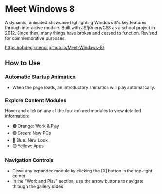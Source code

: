 # Meet Windows 8
A dynamic, animated showcase highlighting Windows 8's key features through interactive module. Built with JS/jQuery/CSS as a school project in 2012. Since then, many things have broken and ceased to function. Revised for commemorative purposes.

https://obdegirmenci.github.io/Meet-Windows-8/

## How to Use
### Automatic Startup Animation
- When the page loads, an introductory animation will play automatically.
### Explore Content Modules
Hover and click on any of the four colored modules to view detailed information:
- 🟠 Orange: Work & Play
- 🟢 Green: New PCs
- 🔵 Blue: New Look
- 🟡 Yellow: Apps

### Navigation Controls
- Close any expanded module by clicking the [X] button in the top-right corner
- In the "Work and Play" section, use the arrow buttons to navigate through the gallery slides
